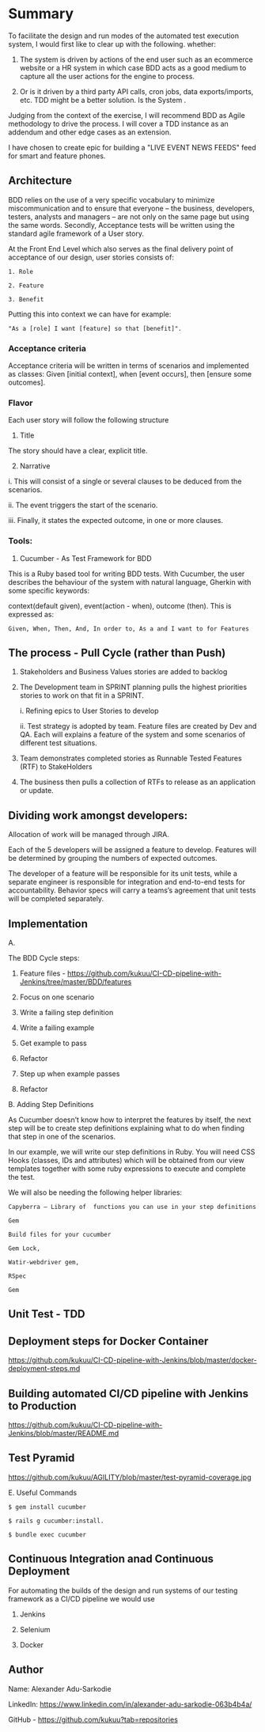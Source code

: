 

# Summary

To facilitate the design and run modes of the automated test execution system, I would first like to clear up with the following.  whether:

1. The system is driven by actions of the end user such as an ecommerce website or a HR system in which case BDD acts as a good medium to capture all the user actions for the engine to process.

2. Or is it driven by a third party API calls, cron jobs, data exports/imports, etc. TDD might be a better solution.
Is the System .

Judging from the context of the exercise, I will recommend BDD as Agile methodology to drive the process. I will cover a TDD instance as an addendum and other edge cases as an extension.

I have chosen to create epic for building a "LIVE EVENT NEWS FEEDS" feed for smart and feature phones.

## Architecture

BDD relies on the use of a very specific vocabulary to minimize miscommunication and to ensure that everyone – the business, developers, testers, analysts and managers – are not only on the same page but using the same words.
Secondly, Acceptance tests will be written using the standard agile framework of a User story. 

At the Front End Level which also serves as the final delivery point of acceptance of our design, user stories consists of:

```
1. Role

2. Feature

3. Benefit

```

Putting this into context we can have for example: 

```
"As a [role] I want [feature] so that [benefit]". 
```



### Acceptance criteria

Acceptance criteria will be written in terms of scenarios and implemented as classes: Given [initial context], when [event occurs], then [ensure some outcomes].

### Flavor

Each user story will follow the following structure

1. Title 

The story should have a clear, explicit title.

2. Narrative

i. This will  consist of a single or several clauses to be deduced from the scenarios.

ii. The event triggers the start of the scenario.

iii. Finally, it states the expected outcome, in one or more clauses.


### Tools:

1. Cucumber - As Test Framework for BDD

This is a Ruby based tool for writing BDD tests. With Cucumber, the user describes the behaviour of the system with natural language, Gherkin with some specific keywords: 

context(default given), event(action - when), outcome (then). This is expressed as: 

```
Given, When, Then, And, In order to, As a and I want to for Features

```

## The process -  Pull Cycle (rather than Push)


1. Stakeholders and Business Values stories are added to backlog

2. The Development team in SPRINT planning pulls the highest priorities stories to work  on that fit in a SPRINT.

   i. Refining epics to User Stories  to develop

   ii. Test strategy is adopted by team. Feature files are created by Dev and QA. Each will explains a feature of the system and some scenarios of different test situations. 

3. Team demonstrates completed stories as Runnable Tested Features (RTF) to StakeHolders

4. The business then pulls a collection of RTFs to release as an application or update.
 

## Dividing work amongst developers:

Allocation of work will be managed through JIRA.

Each of the 5 developers will be assigned a feature to develop. Features will be determined by grouping the numbers of expected outcomes.

The developer of a feature will be responsible for its unit tests, while a separate engineer is responsible for integration and end-to-end tests for accountability. Behavior specs will carry a teams’s agreement that unit tests will be completed separately.


## Implementation

A.

 The BDD Cycle steps:

1. Feature files -  https://github.com/kukuu/CI-CD-pipeline-with-Jenkins/tree/master/BDD/features

1. Focus on one scenario

2. Write a failing step definition

3. Write a failing example

4. Get example to pass

5. Refactor

6. Step up when example passes

7. Refactor


B.  Adding Step Definitions

As Cucumber doesn’t know how to interpret the features by itself, the next step will be to create step definitions explaining what to do when finding that step in one of the scenarios. 

In our example, we will write our step definitions in Ruby. You will need CSS Hooks (classes, IDs and attributes) which will be obtained from our view templates together with some ruby expressions to execute and complete the test.

We will also be needing the following helper libraries:

```
Capyberra – Library of  functions you can use in your step definitions

Gem

Build files for your cucumber

Gem Lock, 

Watir-webdriver gem, 

RSpec  

Gem
```


## Unit Test - TDD

 

## Deployment steps for Docker Container 

 https://github.com/kukuu/CI-CD-pipeline-with-Jenkins/blob/master/docker-deployment-steps.md


##  Building automated CI/CD pipeline with Jenkins to Production

https://github.com/kukuu/CI-CD-pipeline-with-Jenkins/blob/master/README.md


##  Test Pyramid

https://github.com/kukuu/AGILITY/blob/master/test-pyramid-coverage.jpg



E.  Useful Commands

```
$ gem install cucumber

$ rails g cucumber:install.

$ bundle exec cucumber

```


## Continuous Integration anad Continuous Deployment

For automating the builds of the  design and run systems of our testing framework as a CI/CD pipeline we would use 

1. Jenkins  

2. Selenium

3. Docker


## Author

Name: Alexander Adu-Sarkodie

LinkedIn: https://www.linkedin.com/in/alexander-adu-sarkodie-063b4b4a/

GitHub - https://github.com/kukuu?tab=repositories


